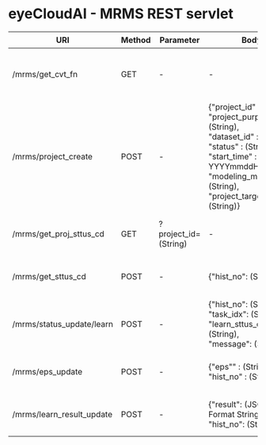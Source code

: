 # eyeCloudAI - MRMS REST servlet
|URI|Method|Parameter|Body|Return|설명|
|---|------|---------|----|------|---|
|/mrms/get_cvt_fn|GET|-|-| - success : List<Json> Format (String) </br> - error : "error"|변환함수 리스트|
|/mrms/project_create|POST|-|{"project_id" : (String), </br> "project_purpose_cd" : (String), </br> "dataset_id" : (String), </br> "status" : (String), </br> "start_time" : (String, YYYYmmddHHMMSS), </br> "modeling_mode" : (String), </br> "project_target_data" : (String)}| - success : "1" </br> - error : "error" |Insert New Project|
|/mrms/get_proj_sttus_cd|GET|?project_id=(String)|-|- success : Status(String) </br> - error : "error" |Get project Status Code|
|/mrms/get_sttus_cd|POST|-|{"hist_no": (String)}|- success : Status(String) </br> - error : "error" |Get Learning Status Code|
|/mrms/status_update/learn|POST|-|{"hist_no": (String), </br> "task_idx": (String),  </br> "learn_sttus_cd": (String),  </br> "message": (String)}|- success : "1" </br> - error : "error" |Update Learning Status Code|
|/mrms/eps_update|POST|-|{"eps"" : (String), </br> "hist_no" : (String)}|- success : "1" </br> - error : "error" |Update EPS(Events Per Second)|
|/mrms/learn_result_update|POST|-|{"result": (JSON Format String), </br> "hist_no": (String)}|- success : "1" </br> - error : "error" |Update Learn Result|

